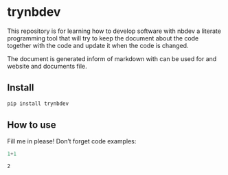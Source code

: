 trynbdev
================

<!-- WARNING: THIS FILE WAS AUTOGENERATED! DO NOT EDIT! -->

This repository is for learning how to develop software with nbdev a literate programming tool that will try to keep the document about the code together with the code and update it when the code is changed.

The document is generated inform of markdown with can be used for and website and documents file.

## Install

``` sh
pip install trynbdev
```

## How to use

Fill me in please! Don’t forget code examples:

``` python
1+1
```

    2
